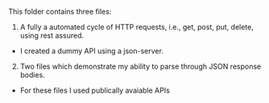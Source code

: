 This folder contains three files:
1. A fully a automated cycle of HTTP requests, i.e., get, post, put, delete, using rest assured.
  - I created a dummy API using a json-server.
2. Two files which demonstrate my ability to parse through JSON response bodies.
  - For these files I used publically avaiable APIs

